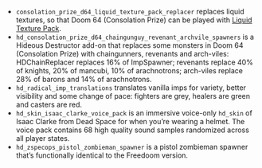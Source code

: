 - `consolation_prize_d64_liquid_texture_pack_replacer` replaces liquid textures, so that Doom 64 (Consolation Prize) can be played with [Liquid Texture Pack](https://forum.zdoom.org/viewtopic.php?f=103&t=74940).
- `hd_consolation_prize_d64_chaingunguy_revenant_archvile_spawners` is a Hideous Destructor add-on that replaces some monsters in Doom 64 (Consolation Prize) with chaingunners, revenants and arch-viles: HDChainReplacer replaces 16% of ImpSpawner; revenants replace 40% of knights, 20% of mancubi, 10% of arachnotrons; arch-viles replace 28% of barons and 14% of arachnotrons.
- `hd_radical_imp_translations` translates vanilla imps for variety, better visibility and some change of pace: fighters are grey, healers are green and casters are red.
- `hd_skin_isaac_clarke_voice_pack` is an immersive voice-only `hd_skin` of Isaac Clarke from Dead Space for when you’re wearing a helmet. The voice pack contains 68 high quality sound samples randomized across all player states.
- `hd_zspecops_pistol_zombieman_spawner` is a pistol zombieman spawner that’s functionally identical to the Freedoom version.
